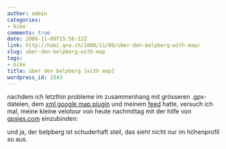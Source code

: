 ```yaml
---
author: admin
categories:
- bike
comments: true
date: 2008-11-08T15:56:12Z
link: http://habi.gna.ch/2008/11/08/uber-den-belpberg-with-map/
slug: uber-den-belpberg-with-map
tags:
- bike
title: über den belpberg [with map]
wordpress_id: 1543
---
```


nachdem ich letzthin probleme im zusammenhang mit grösseren .gpx-dateien, dem [xml google map plugin](http://www.matusz.ch/blog/projekte/xml-google-maps-wordpress-plugin/) und meinem [feed](http://identi.ca/notice/918499) hatte, versuch ich mal, meine kleine velotour von heute nachmittag mit der hilfe von [gpsies.com](http://gpsies.com/) einzubinden:







und ja, der belpberg ist schuderhaft steil, das sieht nicht nur im höhenprofil so aus.



